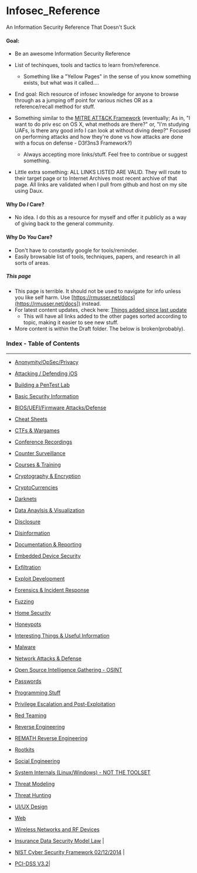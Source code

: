 # Infosec_Reference

An Information Security Reference That Doesn't Suck


#### Goal:
* Be an awesome Information Security Reference
* List of techinques, tools and tactics to learn from/reference.
	* Something like a "Yellow Pages" in the sense of you know something exists, but what was it called....
* End goal: Rich resource of infosec knowledge for anyone to browse through as a jumping off point for various niches OR as a reference/recall method for stuff.
* Something similar to the [MITRE ATT&CK Framework](https://attack.mitre.org/wiki/Main_Page) (eventually; As in, "I want to do priv esc on OS X, what methods are there?" or, "I'm studying UAFs, is there any good info I can look at without diving deep?" Focused on performing attacks and how they're done vs how attacks are done with a focus on defense - D3f3ns3 Framework?)
	* Always accepting more links/stuff. Feel free to contribue or suggest something.

* Little extra something: ALL LINKS LISTED ARE VALID. They will route to their target page or to Internet Archives most recent archive of that page. All links are validated when I pull from github and host on my site using Daux. 

#### Why Do *I* Care?
* No idea. I do this as a resource for myself and offer it publicly as a way of giving back to the general community.

#### Why Do *You* Care?
* Don't have to constantly google for tools/reminder. 
* Easily browsable list of tools, techniques, papers, and research in all sorts of areas.


##### This page
* This page is terrible. It should not be used to navigate for info unless you like self harm. Use [https://rmusser.net/docs](https://rmusser.net/docs]) instead.
* For latest content updates, check here: [Things added since last update](https://github.com/rmusser01/Infosec_Reference/blob/master/Draft/things-added.md)
	* This will have all links added to the other pages sorted according to topic, making it easier to see new stuff.
* More content is within the Draft folder. The below is broken(probably).


### Index - Table of Contents
------------------------------

* [Anonymity/OpSec/Privacy]()

* [Attacking / Defending iOS]()

* [Building a PenTest Lab]()

* [Basic Security Information]()

* [BIOS/UEFI/Firmware Attacks/Defense]()

* [Cheat Sheets]()

* [CTFs & Wargames]()

* [Conference Recordings]()

* [Counter Surveillance]()

* [Courses & Training]()

* [Cryptography & Encryption]()

* [CryptoCurrencies]()

* [Darknets]()

* [Data Anaylsis & Visualization]()

* [Disclosure]()

* [Disinformation]()

* [Documentation & Reporting]()

* [Embedded Device Security]()

* [Exfiltration]()

* [Exploit Development]()

* [Forensics & Incident Response]()

* [Fuzzing]()

* [Home Security]()

* [Honeypots]()

* [Interesting Things & Useful Information]()

* [Malware]()

* [Network Attacks & Defense]()

* [Open Source Intelligence Gathering - OSINT]()

* [Passwords]()

* [Programming Stuff]()

* [Privilege Escalation and Post-Exploitation]()

* [Red Teaming]()

* [Reverse Engineering]()

* [REMATH Reverse Engineering]()

* [Rootkits]()

* [Social Engineering]()

* [System Internals (Linux/Windows) - NOT THE TOOLSET]()

* [Threat Modeling]()

* [Threat Hunting]()

* [UI/UX Design]()

* [Web]()

* [Wireless Networks and RF Devices]()

* [Insurance Data Security Model Law](http://www.naic.org/documents/committees_ex_cybersecurity_tf_exposure_mod_draft_clean.pdf) | 
* [NIST Cyber Security Framework 02/12/2014](https://www.nist.gov/sites/default/files/documents/cyberframework/cybersecurity-framework-021214.pdf) | 
* [PCI-DSS V3.2](https://pcicompliance.stanford.edu/sites/default/files/pci_dss_v3-2.pdf)| 















